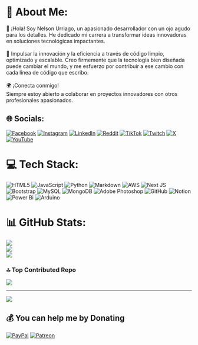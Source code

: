 # 💫 About Me:
👋 ¡Hola! Soy Nelson Urriago, un apasionado desarrollador con un ojo agudo para los detalles. He dedicado mi carrera a transformar ideas innovadoras en soluciones tecnológicas impactantes.<br><br>🚀 Impulsar la innovación y la eficiencia a través de código limpio, optimizado y escalable. Creo firmemente que la tecnología bien diseñada puede cambiar el mundo, y me esfuerzo por contribuir a ese cambio con cada línea de código que escribo.<br><br>🌍 ¡Conecta conmigo!<br>Siempre estoy abierto a colaborar en proyectos innovadores con otros profesionales apasionados.

## 🌐 Socials:
[![Facebook](https://img.shields.io/badge/Facebook-%231877F2.svg?logo=Facebook&logoColor=white)](https://facebook.com/nurriago) [![Instagram](https://img.shields.io/badge/Instagram-%23E4405F.svg?logo=Instagram&logoColor=white)](https://instagram.com/nurriago_) [![LinkedIn](https://img.shields.io/badge/LinkedIn-%230077B5.svg?logo=linkedin&logoColor=white)](https://linkedin.com/in/nurriago) [![Reddit](https://img.shields.io/badge/Reddit-%23FF4500.svg?logo=Reddit&logoColor=white)](https://reddit.com/user/nelup) [![TikTok](https://img.shields.io/badge/TikTok-%23000000.svg?logo=TikTok&logoColor=white)](https://tiktok.com/@nurriago) [![Twitch](https://img.shields.io/badge/Twitch-%239146FF.svg?logo=Twitch&logoColor=white)](https://twitch.tv/nurriago) [![X](https://img.shields.io/badge/X-black.svg?logo=X&logoColor=white)](https://x.com/nurriago_) [![YouTube](https://img.shields.io/badge/YouTube-%23FF0000.svg?logo=YouTube&logoColor=white)](https://youtube.com/@nurriago)

# 💻 Tech Stack:
![HTML5](https://img.shields.io/badge/html5-%23E34F26.svg?style=flat&logo=html5&logoColor=white) ![JavaScript](https://img.shields.io/badge/javascript-%23323330.svg?style=flat&logo=javascript&logoColor=%23F7DF1E) ![Python](https://img.shields.io/badge/python-3670A0?style=flat&logo=python&logoColor=ffdd54) ![Markdown](https://img.shields.io/badge/markdown-%23000000.svg?style=flat&logo=markdown&logoColor=white) ![AWS](https://img.shields.io/badge/AWS-%23FF9900.svg?style=flat&logo=amazon-aws&logoColor=white) ![Next JS](https://img.shields.io/badge/Next-black?style=flat&logo=next.js&logoColor=white) ![Bootstrap](https://img.shields.io/badge/bootstrap-%238511FA.svg?style=flat&logo=bootstrap&logoColor=white) ![MySQL](https://img.shields.io/badge/mysql-4479A1.svg?style=flat&logo=mysql&logoColor=white) ![MongoDB](https://img.shields.io/badge/MongoDB-%234ea94b.svg?style=flat&logo=mongodb&logoColor=white) ![Adobe Photoshop](https://img.shields.io/badge/adobe%20photoshop-%2331A8FF.svg?style=flat&logo=adobe%20photoshop&logoColor=white) ![GitHub](https://img.shields.io/badge/github-%23121011.svg?style=flat&logo=github&logoColor=white) ![Notion](https://img.shields.io/badge/Notion-%23000000.svg?style=flat&logo=notion&logoColor=white) ![Power Bi](https://img.shields.io/badge/power_bi-F2C811?style=flat&logo=powerbi&logoColor=black) ![Arduino](https://img.shields.io/badge/-Arduino-00979D?style=flat&logo=Arduino&logoColor=white)

# 📊 GitHub Stats:
![](https://github-readme-stats.vercel.app/api?username=nurriago&theme=noctis_minimus&hide_border=true&include_all_commits=false&count_private=false)<br/>
![](https://github-readme-streak-stats.herokuapp.com/?user=nurriago&theme=noctis_minimus&hide_border=true)<br/>
![](https://github-readme-stats.vercel.app/api/top-langs/?username=nurriago&theme=noctis_minimus&hide_border=true&include_all_commits=false&count_private=false&layout=compact)

### 🔝 Top Contributed Repo
![](https://github-contributor-stats.vercel.app/api?username=nurriago&limit=5&theme=noctis_minimus&combine_all_yearly_contributions=true)

---
[![](https://visitcount.itsvg.in/api?id=nurriago&icon=8&color=7)](https://visitcount.itsvg.in)

## 💰 You can help me by Donating
[![PayPal](https://img.shields.io/badge/PayPal-00457C?style=for-the-badge&logo=paypal&logoColor=white)](https://paypal.me/nurriago) [![Patreon](https://img.shields.io/badge/Patreon-F96854?style=for-the-badge&logo=patreon&logoColor=white)](https://patreon.com/nurriago)

  
<!-- Proudly created with GPRM ( https://gprm.itsvg.in ) -->
